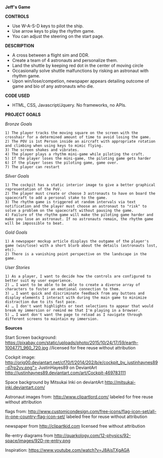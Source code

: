 

**Jeff's Game**

**CONTROLS**

- Use W-A-S-D keys to pilot the ship.
- Use arrow keys to play the rhythm game.
- You can adjust the steering on the start page. 

**DESCRIPTION**

- A cross between a flight sim and DDR. 
- Create a team of 4 astronauts and personalize them.
- Land the shuttle by keeping red dot in the center of moving circle
- Occasionally solve shuttle malfunctions by risking an astronaut with rhythm game.
- Upon win/lose/competion, newspaper appears detailing outcome of game and bio of any astronauts who die.

**CODE USED**

- HTML, CSS, Javascript/Jquery. No frameworks, no APIs. 


**PROJECT GOALS**

*Bronze Goals*

    1) The player tracks the moving square on the screen with the crosshair for a determined amount of time to avoid losing the game.
    2) The POV is 1st Person inside an aircraft with appropriate rotation and climbing when using keys to mimic flying.
    3) The screen shakes and vibrates.
    4) The player plays a rhythm mini-game while piloting the craft. 
    5) If the player loses the mini-game, the piloting game gets harder
    6) If the player loses the piloting game, game over. 
    7) The player can restart

*Silver Goals*

    1) The cockpit has a static interior image to give a better graphical representation of the PoV. 
    2) The player must create or choose 3 astronauts to have on board the spacecraft to add a personal stake to the game.
    3) The rhythm game is triggered at random intervals via text notification and the player must choose an astronaut to "risk" to solve a problem on the spacecraft without pausing the game. 
    4) Failure of the rhythm game will make the piloting game harder and make you lose an astronaut. If no astronauts remain, the rhythm game will be impossible to beat.

*Gold Goals*

    1) A newspaper mockup article displays the outgame of the player's game (win/lose) with a short blurb about the details (astronauts lost, etc).
    2) There is a vanishing point perspective on the landscape in the game. 

*User Stories*

    1) As a player, I want to decide how the controls are configured to better suit my user experience.
    2) … I want to be able to be able to create a diverse array of characters to foster an emotional connection to them.
    3) … I want quick and discriminate feedback from any buttons and display elements I interact with during the main game to minimize distraction due to its fast pace.
    4) … I don't want highlights or text selections to appear that would break my immersion or remind me that I'm playing in a browser.
    5) … I want don't want the page to reload as I navigate through different screens to maintain my immersion.
    
 **Sources**

Start Screen background: https://pixabay.com/static/uploads/photo/2015/10/24/17/59/earth-1004771_960_720.jpg //licensed for free reuse without attribution

Cockpit image: http://orig00.deviantart.net/cf70/f/2014/202/b/e/cockpit_by_justinhaynes89-d7rp2yv.png"> JustinHayes89 on DeviantArt http://justinhaynes89.deviantart.com/art/Cockpit-469783111 

Space background by Mitsukai Inki on deviantArt http://mitsukai-inki.deviantart.com/ 

Astronaut images from: http://www.clipartlord.com/ labeled for free reuse without attribution

flags from: http://www.customicondesign.com/free-icons/flag-icon-set/all-in-one-country-flag-icon-set/ labeled free for reuse without attribution

newspaper from http://clipartkid.com licensed free without attribution

Re-entry diagrams from http://quarkology.com/12-physics/92-space/images/92D-re-entry.png

Inspiration: https://www.youtube.com/watch?v=J8AisTXgAGA


